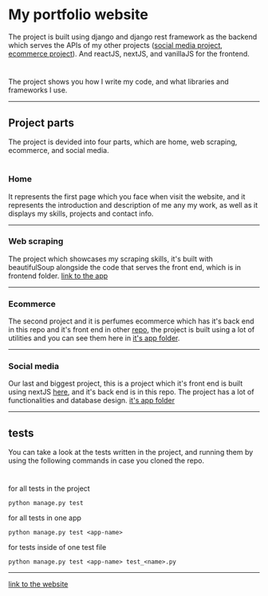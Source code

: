 # My portfolio website
The project is built using django and django rest framework as the backend which serves the APIs of my other projects ([social media project](https://github.com/SA12IF34/social-media-frontend), [ecommerce project](https://github.com/SA12IF34/ecommerce-frontend)).
And reactJS, nextJS, and vanillaJS for the frontend.
#
The project shows you how I write my code, and what libraries and frameworks I use.
___
## Project parts
The project is devided into four parts, which are home, web scraping, ecommerce, and social media.
#
### Home
It represents the first page which you face when visit the website, and it represents the introduction and description of me any my work, as well as it
displays my skills, projects and contact info.
___
### Web scraping
The project which showcases my scraping skills, it's built with beautifulSoup alongside the code that serves the front end, which is in frontend folder.
[link to the app](/webscraping)
___
### Ecommerce
The second project and it is perfumes ecommerce which has it's back end in this repo and it's front end in other [repo](https://github.com/SA12IF34/ecommerce-frontend),
the project is built using a lot of utilities and you can see them here in [it's app folder](/ecommerce).
___
### Social media
Our last and biggest project, this is a project which it's front end is built using nextJS [here](https://github.com/SA12IF34/social-media-frontend), and it's back end is in this repo. The project has a lot of functionalities and database design. [it's app folder](/social_media)
___
## tests
You can take a look at the tests written in the project, and running them by using the following commands in case you cloned the repo.
#
for all tests in the project
```
python manage.py test 
```
for all tests in one app
```
python manage.py test <app-name>
```
for tests inside of one test file
```
python manage.py test <app-name> test_<name>.py
```
___
[link to the website](https://saifchan.online)
